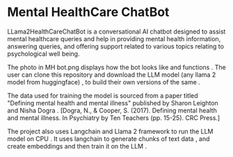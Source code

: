 # Mental HealthCare ChatBot

LLama2HealthCareChatBot is a conversational AI chatbot designed to assist mental healthcare queries and help in providing mental health information, answering queries, and offering support related to various topics relating to psychological well being.

The photo in MH bot.png displays how the bot looks like and functions . The user can clone this repository and download the LLM model (any llama 2 model from huggingface) , to build their own versions of the same .

The data used for training the model is sourced from a paper titled "Defining mental health and mental illness" published by Sharon Leighton and Nisha Dogra .
[Dogra, N., & Cooper, S. (2017). Defining mental health and mental illness. In Psychiatry by Ten Teachers (pp. 15-25). CRC Press.]

The project also uses Langchain and Llama 2 framework to run the LLM model on CPU . It uses langchain to generate chunks of text data , and create embeddings and then train it on the LLM .
